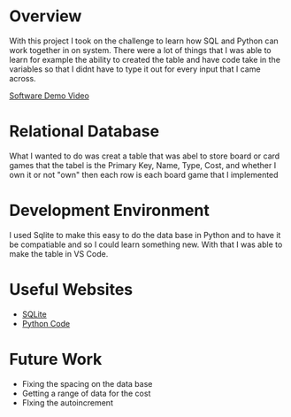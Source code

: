 # Overview

With this project I took on the challenge to learn how SQL and Python can work together in on system. There were a lot of things that I was able to learn for example the ability to created the table and have code take in the variables so that I didnt have to type it out for every input that I came across. 

[Software Demo Video](http://youtube.link.goes.here)

# Relational Database

What I wanted to do was creat a table that was abel to store board or card games that the tabel is the Primary Key, Name, Type, Cost, and whether I own it or not "own" then each row is each board game that I implemented

# Development Environment

I used Sqlite to make this easy to do the data base in Python and to have it be compatiable and so I could learn something new. With that I was able to make the table in VS Code.

# Useful Websites


* [SQLite](https://www.sqlitetutorial.net)
* [Python Code](https://www.w3schools.com/python/)


# Future Work


* Fixing the spacing on the data base
* Getting a range of data for the cost
* FIxing the autoincrement